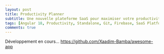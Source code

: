 ```yaml
---
layout: post
title: Productivity Planner 
subtitle: Une nouvelle plateforme SaaS pour maximiser votre productivité.
tags: [Angular 18, Productivity, Standalone, Git, Firebase, SaaS Platform, Authentication, Responsive Design, CI/CD, Agile Development, Collaboration Tools]
comments: true
---
```

Développement en cours...
https://github.com/Xaadim-Bamba/awesome-app
